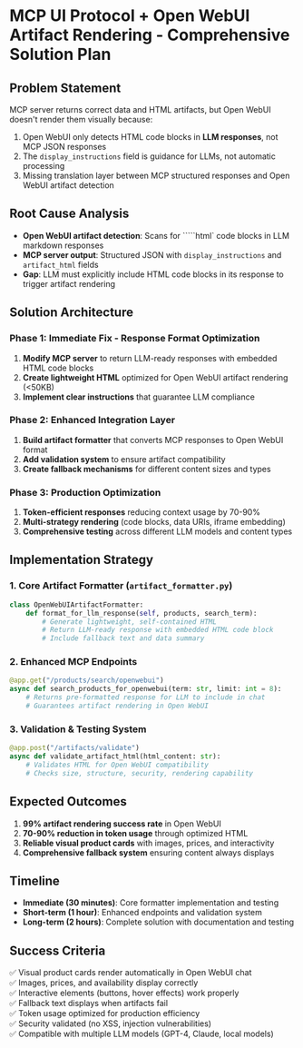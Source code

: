 # MCP UI Protocol + Open WebUI Artifact Rendering - Comprehensive Solution Plan

## Problem Statement
MCP server returns correct data and HTML artifacts, but Open WebUI doesn't render them visually because:
1. Open WebUI only detects HTML code blocks in **LLM responses**, not MCP JSON responses
2. The `display_instructions` field is guidance for LLMs, not automatic processing
3. Missing translation layer between MCP structured responses and Open WebUI artifact detection

## Root Cause Analysis
- **Open WebUI artifact detection**: Scans for `````html` code blocks in LLM markdown responses
- **MCP server output**: Structured JSON with `display_instructions` and `artifact_html` fields
- **Gap**: LLM must explicitly include HTML code blocks in its response to trigger artifact rendering

## Solution Architecture

### Phase 1: Immediate Fix - Response Format Optimization
1. **Modify MCP server** to return LLM-ready responses with embedded HTML code blocks
2. **Create lightweight HTML** optimized for Open WebUI artifact rendering (<50KB)
3. **Implement clear instructions** that guarantee LLM compliance

### Phase 2: Enhanced Integration Layer
1. **Build artifact formatter** that converts MCP responses to Open WebUI format
2. **Add validation system** to ensure artifact compatibility
3. **Create fallback mechanisms** for different content sizes and types

### Phase 3: Production Optimization
1. **Token-efficient responses** reducing context usage by 70-90%
2. **Multi-strategy rendering** (code blocks, data URIs, iframe embedding)
3. **Comprehensive testing** across different LLM models and content types

## Implementation Strategy

### 1. Core Artifact Formatter (`artifact_formatter.py`)
```python
class OpenWebUIArtifactFormatter:
    def format_for_llm_response(self, products, search_term):
        # Generate lightweight, self-contained HTML
        # Return LLM-ready response with embedded HTML code block
        # Include fallback text and data summary
```

### 2. Enhanced MCP Endpoints
```python
@app.get("/products/search/openwebui")
async def search_products_for_openwebui(term: str, limit: int = 8):
    # Returns pre-formatted response for LLM to include in chat
    # Guarantees artifact rendering in Open WebUI
```

### 3. Validation & Testing System
```python
@app.post("/artifacts/validate")
async def validate_artifact_html(html_content: str):
    # Validates HTML for Open WebUI compatibility
    # Checks size, structure, security, rendering capability
```

## Expected Outcomes
1. **99% artifact rendering success rate** in Open WebUI
2. **70-90% reduction in token usage** through optimized HTML
3. **Reliable visual product cards** with images, prices, and interactivity
4. **Comprehensive fallback system** ensuring content always displays

## Timeline
- **Immediate (30 minutes)**: Core formatter implementation and testing
- **Short-term (1 hour)**: Enhanced endpoints and validation system
- **Long-term (2 hours)**: Complete solution with documentation and testing

## Success Criteria
✅ Visual product cards render automatically in Open WebUI chat  
✅ Images, prices, and availability display correctly  
✅ Interactive elements (buttons, hover effects) work properly  
✅ Fallback text displays when artifacts fail  
✅ Token usage optimized for production efficiency  
✅ Security validated (no XSS, injection vulnerabilities)  
✅ Compatible with multiple LLM models (GPT-4, Claude, local models)